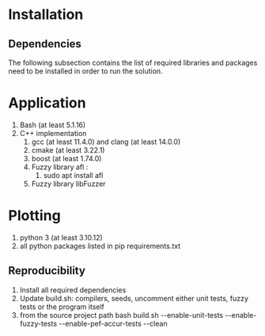 # Installation
## Dependencies
The following subsection contains the list of required libraries and packages need to be installed in order to run the solution.
# Application
1. Bash (at least 5.1.16)
2. C++ implementation
    1. gcc (at least 11.4.0) and clang (at least 14.0.0)
    2. cmake (at least 3.22.1)
    3. boost (at least 1.74.0)
    4. Fuzzy library afl :
        1. sudo apt install afl
    5. Fuzzy library libFuzzer

# Plotting
1. python 3 (at least 3.10.12)
2. all python packages listed in pip requirements.txt
## Reproducibility
1. Install all required dependencies
2. Update build.sh: compilers, seeds, uncomment either unit tests, fuzzy tests or the program itself
3. from the source project path bash build.sh  --enable-unit-tests --enable-fuzzy-tests --enable-pef-accur-tests --clean

